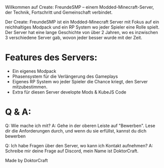 Willkommen auf Create: FreundeSMP – einem Modded-Minecraft-Server, der Technik, Fortschritt und Gemeinschaft verbindet.

Der Create: FreundeSMP ist ein Modded-Minecraft Server mit Fokus auf ein reichhaltiges Modpack und ein RP System wo jeder Spieler eine Rolle spielt. Der Server hat eine lange Geschichte von über 2 Jahren, wo es inzwischen 3 verschiedene Server gab, wovon jeder besser wurde mit der Zeit.

# Features des Servers:
* Ein eigenes Modpack
* Phasensystem für die Verlängerung des Gameplays
* Eigenes RP System wo jeder Spieler die Chance kriegt, den Server mitzubestimmen.
* Extra für diesen Server developte Mods & KubeJS Code

# Q & A:
Q: Wie mache ich mit?
A: Gehe in der oberen Leiste auf "Bewerben". Lese dir die Anforderungen durch, und wenn du sie erfüllst, kannst du dich bewerben

Q: Ich habe Fragen über den Server, wo kann ich Kontakt aufnehmen?
A: Schreibe mir deine Frage auf Discord, mein Name ist DoktorCraft.

Made by DoktorCraft
